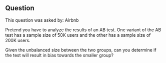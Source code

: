 ## Question
This question was asked by: Airbnb

Pretend you have to analyze the results of an AB test. One variant of the AB test has a sample size of 50K users and the other has a sample size of 200K users.

Given the unbalanced size between the two groups, can you determine if the test will result in bias towards the smaller group?

